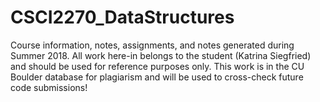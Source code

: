 # CSCI2270_DataStructures
Course information, notes, assignments, and notes generated during Summer 2018. All work here-in belongs to the student (Katrina Siegfried) and should be used for reference purposes only. This work is in the CU Boulder database for plagiarism and will be used to cross-check future code submissions!
